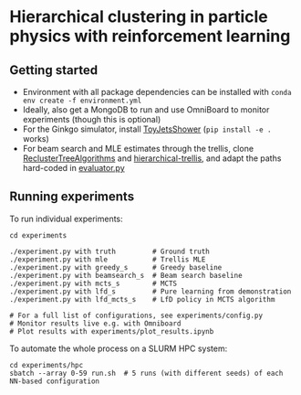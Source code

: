 # Hierarchical clustering in particle physics with reinforcement learning

## Getting started

- Environment with all package dependencies can be installed with `conda env create -f environment.yml`
- Ideally, also get a MongoDB to run and use OmniBoard to monitor experiments (though this is optional)
- For the Ginkgo simulator, install [ToyJetsShower](https://github.com/johannbrehmer/ToyJetsShower) (`pip install -e .` works)
- For beam search and MLE estimates through the trellis, clone [ReclusterTreeAlgorithms](https://github.com/SebastianMacaluso/ReclusterTreeAlgorithms) and [hierarchical-trellis](https://github.com/iesl/hierarchical-trellis), and adapt the paths hard-coded in [evaluator.py](ginkgo_rl/eval/evaluator.py)


## Running experiments

To run individual experiments:
```
cd experiments

./experiment.py with truth         # Ground truth
./experiment.py with mle           # Trellis MLE
./experiment.py with greedy_s      # Greedy baseline
./experiment.py with beamsearch_s  # Beam search baseline
./experiment.py with mcts_s        # MCTS
./experiment.py with lfd_s         # Pure learning from demonstration
./experiment.py with lfd_mcts_s    # LfD policy in MCTS algorithm

# For a full list of configurations, see experiments/config.py
# Monitor results live e.g. with Omniboard
# Plot results with experiments/plot_results.ipynb
```

To automate the whole process on a SLURM HPC system:
```
cd experiments/hpc
sbatch --array 0-59 run.sh  # 5 runs (with different seeds) of each NN-based configuration
```
